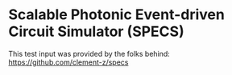# Scalable Photonic Event-driven Circuit Simulator (SPECS)

This test input was provided by the folks behind:
https://github.com/clement-z/specs
